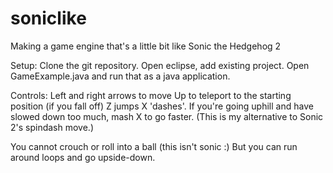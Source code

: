 soniclike
=========

Making a game engine that's a little bit like Sonic the Hedgehog 2

Setup:
Clone the git repository.
Open eclipse, add existing project.
Open GameExample.java and run that as a java application.

Controls:
Left and right arrows to move
Up to teleport to the starting position (if you fall off)
Z jumps
X 'dashes'. If you're going uphill and have slowed down too much, mash X to go faster. (This is my alternative to Sonic 2's spindash move.)

You cannot crouch or roll into a ball (this isn't sonic :)
But you can run around loops and go upside-down.